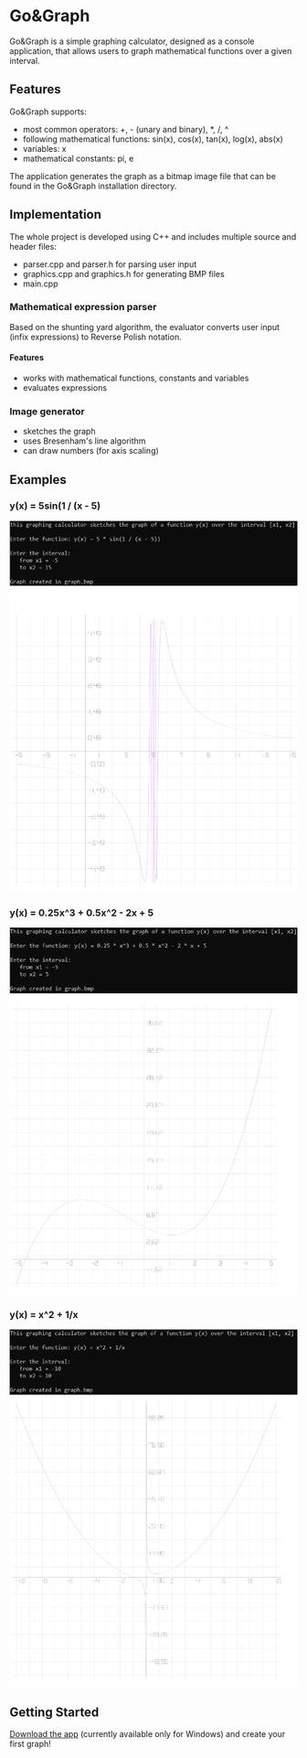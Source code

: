 # Go&Graph
Go&Graph is a simple graphing calculator, designed as a console application, that allows users to graph mathematical functions over a given interval.

## Features
Go&Graph supports:
* most common operators: +, - (unary and binary), *, /, ^
* following mathematical functions: sin(x), cos(x), tan(x), log(x), abs(x)
* variables: x
* mathematical constants: pi, e

The application generates the graph as a bitmap image file that can be found in the Go&Graph installation directory.

## Implementation
The whole project is developed using C++ and includes multiple source and header files:
* parser.cpp and parser.h for parsing user input
* graphics.cpp and graphics.h for generating BMP files
* main.cpp

### Mathematical expression parser
Based on the shunting yard algorithm, the evaluator converts user input (infix expressions) to Reverse Polish notation.
#### Features
* works with mathematical functions, constants and variables
* evaluates expressions

### Image generator
* sketches the graph
* uses Bresenham's line algorithm
* can draw numbers (for axis scaling)

## Examples
### y(x) = 5sin(1 / (x - 5)
![](https://github.com/dkm5000/GoAndGraph/blob/main/doc/examples/console_app_example1.png)
![](https://github.com/dkm5000/GoAndGraph/blob/main/doc/examples/graph_example1.png)
### y(x) = 0.25x^3 + 0.5x^2 - 2x + 5
![](https://github.com/dkm5000/GoAndGraph/blob/main/doc/examples/console_app_example2.png)
![](https://github.com/dkm5000/GoAndGraph/blob/main/doc/examples/graph_example2.png)
### y(x) = x^2 + 1/x
![](https://github.com/dkm5000/GoAndGraph/blob/main/doc/examples/console_app_example3.png)
![](https://github.com/dkm5000/GoAndGraph/blob/main/doc/examples/graph_example3.png)

## Getting Started
[Download the app](https://github.com/dkm5000/GoAndGraph/releases/tag/v1.0) (currently available only for Windows) and create your first graph!
